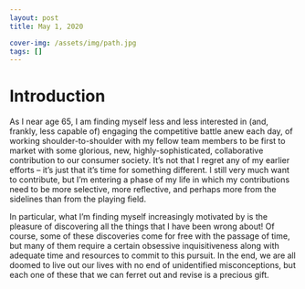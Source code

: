 ```yaml
---
layout: post
title: May 1, 2020

cover-img: /assets/img/path.jpg
tags: []
---
```


# Introduction
As I near age 65, I am finding myself less and less interested in (and, frankly, less capable of) engaging the competitive battle anew each day, of working shoulder-to-shoulder with my fellow team members to be first to market with some glorious, new, highly-sophisticated, collaborative contribution to our consumer society.  It’s not that I regret any of my earlier efforts – it’s just that it’s time for something different.  I still very much want to contribute, but I’m entering a phase of my life in which my contributions need to be more selective, more reflective, and perhaps more from the sidelines than from the playing field.

In particular, what I’m finding myself increasingly motivated by is the pleasure of discovering all the things that I have been wrong about!  Of course, some of these discoveries come for free with the passage of time, but many of them require a certain obsessive inquisitiveness along with adequate time and resources to commit to this pursuit.  In the end, we are all doomed to live out our lives with no end of unidentified misconceptions, but each one of these that we can ferret out and revise is a precious gift.

